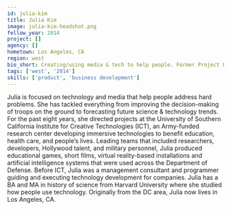 ```yaml
---
id: julia-kim
title: Julia Kim
image: julia-kim-headshot.png
fellow_year: 2014
project: []
agency: []
hometown: Los Angeles, CA
region: west
bio_short: Creating/using media & tech to help people. Former Project Leader, USC Institute for Creative Technologies. History of Science/Harvard Univ.
tags: ['west', '2014']
skills: ['product', 'business development']
---
```


 Julia is focused on technology and media that help people address hard problems. She has tackled everything from improving the decision-making of troops on the ground to forecasting future science & technology trends. For the past eight years, she directed projects at the University of Southern California Institute for Creative Technologies (ICT), an Army-funded research center developing immersive technologies to benefit education, health care, and people’s lives. Leading teams that included researchers, developers, Hollywood talent, and military personnel, Julia produced educational games, short films, virtual reality-based installations and artificial intelligence systems that were used across the Department of Defense. Before ICT, Julia was a management consultant and programmer guiding and executing technology development for companies. Julia has a BA and MA in history of science from Harvard University where she studied how people use technology. Originally from the DC area, Julia now lives in Los Angeles, CA.
